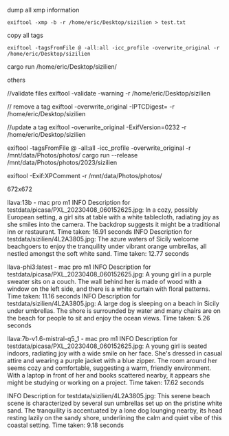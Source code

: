 dump all xmp information

    exiftool -xmp -b -r /home/eric/Desktop/sizilien > test.txt 

copy all tags

    exiftool -tagsFromFile @ -all:all -icc_profile -overwrite_original -r /home/eric/Desktop/sizilien


cargo run  /home/eric/Desktop/sizilien/

others

//validate files
exiftool -validate -warning -r /home/eric/Desktop/sizilien

// remove a tag
exiftool -overwrite_original -IPTCDigest= -r /home/eric/Desktop/sizilien

//update a tag
exiftool -overwrite_original -ExifVersion=0232 -r /home/eric/Desktop/sizilien

exiftool -tagsFromFile @ -all:all -icc_profile -overwrite_original -r /mnt/data/Photos/photos/
cargo run --release /mnt/data/Photos/photos/2023/sizilien


exiftool -Exif:XPComment -r /mnt/data/Photos/photos/





672x672

llava:13b - mac pro m1
 INFO Description for testdata/picasa/PXL_20230408_060152625.jpg:  In a cozy, possibly European setting, a girl sits at table with a white tablecloth, radiating joy as she smiles into the camera. The backdrop suggests it might be a traditional inn or restaurant. Time taken: 16.91 seconds
 INFO Description for testdata/sizilien/4L2A3805.jpg:  The azure waters of Sicily welcome beachgoers to enjoy the tranquility under vibrant orange umbrellas, all nestled amongst the soft white sand. Time taken: 12.77 seconds


llava-phi3:latest - mac pro m1
INFO Description for testdata/picasa/PXL_20230408_060152625.jpg: A young girl in a purple sweater sits on a couch. The wall behind her is made of wood with a window on the left side, and there is a white curtain with floral patterns. Time taken: 11.16 seconds
 INFO Description for testdata/sizilien/4L2A3805.jpg: A large dog is sleeping on a beach in Sicily under umbrellas. The shore is surrounded by water and many chairs are on the beach for people to sit and enjoy the ocean views. Time taken: 5.26 seconds

llava:7b-v1.6-mistral-q5_1 - mac pro m1
 INFO Description for testdata/picasa/PXL_20230408_060152625.jpg:  A young girl is seated indoors, radiating joy with a wide smile on her face. She's dressed in casual attire and wearing a purple jacket with a blue zipper. The room around her seems cozy and comfortable, suggesting a warm, friendly environment. With a laptop in front of her and books scattered nearby, it appears she might be studying or working on a project.  Time taken: 17.62 seconds
 
 INFO Description for testdata/sizilien/4L2A3805.jpg:  This serene beach scene is characterized by several sun umbrellas set up on the pristine white sand. The tranquility is accentuated by a lone dog lounging nearby, its head resting lazily on the sandy shore, underlining the calm and quiet vibe of this coastal setting.  Time taken: 9.18 seconds
